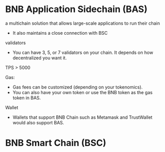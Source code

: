 # BNB Application Sidechain (BAS) 
a multichain solution that allows large-scale applications to run their chain 
- It also maintains a close connection with BSC

validators
- You can have 3, 5, or 7 validators on your chain. It depends on how decentralized you want it.

TPS > 5000

Gas:
- Gas fees can be customized (depending on your tokenomics).
- You can also have your own token or use the BNB token as the gas token in BAS.

Wallet
- Wallets that support BNB Chain such as Metamask and TrustWallet would also support BAS.
# BNB Smart Chain (BSC)
